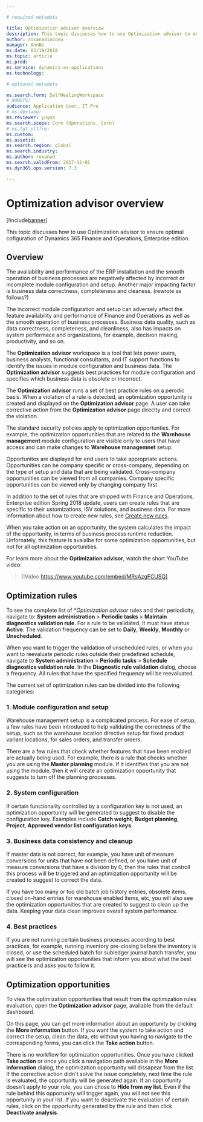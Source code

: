 ```yaml
---

# required metadata

title: Optimization advisor overview
description: This topic discusses how to use Optimization advisor to ensure optimal cofiguration of Dynamics 365 Finance and Operations, Enterprise edition. 
author: roxanadiaconu
manager: AnnBe
ms.date: 03/19/2018
ms.topic: article
ms.prod: 
ms.service: dynamics-ax-applications
ms.technology: 

# optional metadata

ms.search.form: SelfHealingWorkspace
# ROBOTS: 
audience: Application User, IT Pro
# ms.devlang: 
ms.reviewer: yuyus
ms.search.scope: Core (Operations, Core)
# ms.tgt_pltfrm: 
ms.custom: 
ms.assetid: 
ms.search.region: global
ms.search.industry: 
ms.author: roxanad
ms.search.validFrom: 2017-12-01
ms.dyn365.ops.version: 7.3 

---
```


# Optimization advisor overview

[!include[banner](../includes/banner.md)]

This topic discusses how to use Optimization advisor to ensure optimal cofiguration of Dynamics 365 Finance and Operations, Enterprise edition. 

## Overview

The availability and performance of the ERP installation and the smooth operation of business processes are negatively affected by incorrect or incomplete module configuration and setup. Another major impacting factor is business data correctness, completeness and cleaness. (rewrote as follows?)   

The incorrect module configuration and setup can adversely affect the feature availability and performance of Finance and Operations as well as the smooth operation of business processes. Business data quality, such as data correctness, completeness, and cleanliness, also has impacts on system performace and organizations, for example, decision making, productivity, and so on.    

The **Optimization advisor** workspace is a tool that lets power users, business analysts, functional consultants, and IT support functions to identify the issues in module configuration and business data. The **Optimization advisor** suggests best practices for module configuration and specifies which business data is obsolete or incorrect.

The **Optimization advisor** runs a set of best practice rules on a perodic basis. When a violation of a rule is detected, an optimization opportunity is created and displayed on the **Optimization advisor** page. A user can take corrective action from the **Optimization advisor** page direclty and correct the violation.

The standard security policies apply to optimization opportunties. For example, the optimization opportunities that are related to the **Warehouse management** module configuration are visible only to users that have access and can make changes to **Warehouse managemnet** setup.

Opportunites are displayed for end users to take appropriate actions. Opportunities can be company specific or cross-company, depending on the type of setup and data that are being validated. Cross-company opportunities can be viewed from all companies. Company specific opportunities can be viewed only by changing company first. 

In addition to the set of rules that are shipped with Finance and Operations, Enterprise edition Spring 2018 update, users can create rules that are specific to their ustomizations, ISV solutions, and business data. For more information about how to create new rules, see [Create new rules](./optimization-advisor.md).

When you take action on an opportunity, the system calculates the impact of the opportunity, in terms of business process runtime reduction. Unfornately, this feature is avaialbe for some optimization opportunities, but not for all optimization opportunities.

For learn more about the **Optimization advisor**, watch the short YouTube video:

> [!Video https://www.youtube.com/embed/MRsAzgFCUSQ]

## Optimization rules

To see the complete list of **Optimization advisor* rules and their periodicity, navigate to: **System administration** > **Periodic tasks** > **Maintain diagnostics validation rule**. For a rule to be validated, it must have status **Active**. The validation frequency can be set to **Daily**, **Weekly**, **Monthly** or **Unscheduled**.

When you want to trigger the validation of unscheduled rules, or when you want to reevaluate periodic rules outside their predefined schedule, navigate to **System administration** > **Periodic tasks** > **Schedule diagnostics validation rule**. In the **Diagnostic rule validation** dialog, choose a frequency. All rules that have the specified frequency will be reevaluated.

The current set of optimization rules can be divided into the following categories:

### 1. Module configuration and setup

Warehouse management setup is a complicated process. For ease of setup, a few rules have been introduced to help validating the correctness of the setup, such as the warehouse location directive setup for fixed product variant locations, for sales orders, and transfer orders.

There are a few rules that check whether features that have been enabled are actually being used. For example, there is a rule that checks whether you are using the **Master planning** module. If it identifies that you are not using the module, then it will create an optimization opportunity that suggests to turn off the planning processes.  

### 2. System configuration

If certain functionality controlled by a configuration key is not used, an optimization opportunity will be generated to suggest to disable the configuration key. Examples include **Catch weight**, **Budget planning**, **Project**, **Approved vendor list configuration keys**.

### 3. Business data consistency and cleanup

If master data is not correct, for example, you have unit of measure conversions for units that have not been defined, or you have unit of measure conversions that have a division by 0, then the rules that controll this process will be triggered and an optimization opportunity will be created to suggest to correct the data. 

If you have too many or too old batch job history entries, obsolete items, closed on-hand entries for warehouse enabled items, etc, you will also see the optimization opportunities that are created to suggest to clean up the data. Keeping your data clean improves overall system performance.

### 4. Best practices

If you are not running certain business processes according to best practices, for example, running inventory pre-closing before the inventory is closed, or use the scheduled batch for subledger journal batch transfer, you will see the optimization opportunities that inform you about what the best practice is and asks you to follow it.

## Optimization opportunities

To view the optimization opportunities that result from the optimization rules evaluation, open the **Optimization advisor** page, available from the default dashboard.

On this page, you can get more information about an opportunity by clicking the **More information** button. If you want the system to take action and correct the setup, clean the data, etc without you having to navigate to the corresponding forms, you can click the **Take action** button. 

There is no workflow for optimization opportunities. Once you have clicked **Take action** or once you click a navigation path available in the **More information** dialog, the optimization opportunity will dissapear from the list. If the corrective action didn't solve the issue completely, next time the rule is evaluated, the opportunity will be generated again. 
If an opportunity doesn't apply to your role, you can chose to **Hide from my list**. Even if the rule behind this opportunity will trigger again, you will not see this opportunity in your list.
If you want to deactivate the evaluation of certain rules, click on the opportunity generated by the rule and then click **Deactivate analysis**.
